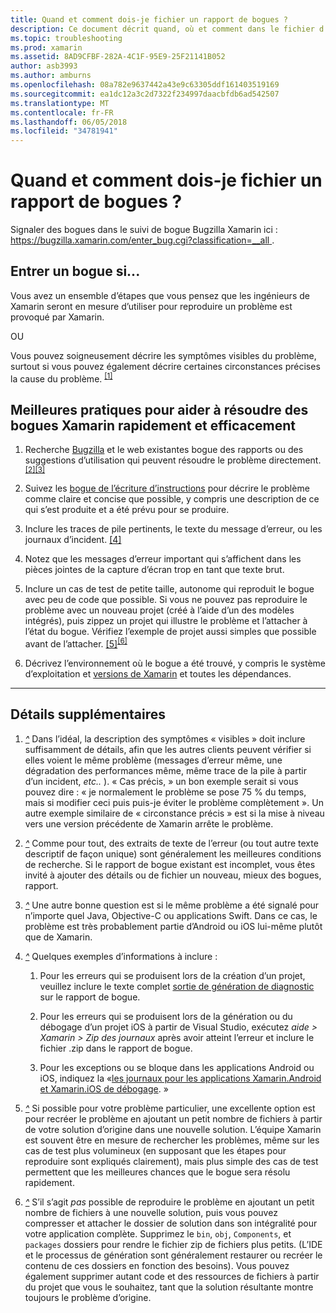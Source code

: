 ```yaml
---
title: Quand et comment dois-je fichier un rapport de bogues ?
description: Ce document décrit quand, où et comment dans le fichier d’un rapport de bogue. Il fournit également des recommandations qui permettent aux ingénieurs au mieux diagnostiquer le problème de rapport de bogue.
ms.topic: troubleshooting
ms.prod: xamarin
ms.assetid: 8AD9CFBF-282A-4C1F-95E9-25F21141B052
author: asb3993
ms.author: amburns
ms.openlocfilehash: 08a782e9637442a43e9c63305ddf161403519169
ms.sourcegitcommit: ea1dc12a3c2d7322f234997daacbfdb6ad542507
ms.translationtype: MT
ms.contentlocale: fr-FR
ms.lasthandoff: 06/05/2018
ms.locfileid: "34781941"
---
```

# <a name="when-and-how-should-i-file-a-bug-report"></a>Quand et comment dois-je fichier un rapport de bogues ?


Signaler des bogues dans le suivi de bogue Bugzilla Xamarin ici : [ https://bugzilla.xamarin.com/enter_bug.cgi?classification=__all ](https://bugzilla.xamarin.com/enter_bug.cgi?classification=__all).

## <a name="file-a-bug-if"></a>Entrer un bogue si...


Vous avez un ensemble d’étapes que vous pensez que les ingénieurs de Xamarin seront en mesure d’utiliser pour reproduire un problème est provoqué par Xamarin.

OU

Vous pouvez soigneusement décrire les symptômes visibles du problème, surtout si vous pouvez également décrire certaines circonstances précises la cause du problème. <sup> [[1]](#note-1)</sup>


## <a name="best-practices-to-help-xamarin-address-bugs-quickly-and-efficiently"></a>Meilleures pratiques pour aider à résoudre des bogues Xamarin rapidement et efficacement


1. <a name="ref-1" />Recherche [Bugzilla](https://bugzilla.xamarin.com/query.cgi?format=specific&amp;bug_status=__all__) et le web existantes bogue des rapports ou des suggestions d’utilisation qui peuvent résoudre le problème directement.<sup> [[2]](#note-2)</sup><sup>[[3]](#note-3)</sup>

1. <a name="ref-2" />Suivez les [bogue de l’écriture d’instructions](https://bugzilla.xamarin.com/page.cgi?id=bug-writing.html) pour décrire le problème comme claire et concise que possible, y compris une description de ce qui s’est produite et a été prévu pour se produire.

1. <a name="ref-3" />Inclure les traces de pile pertinents, le texte du message d’erreur, ou les journaux d’incident. <sup>[[4]](#note-4)</sup>

1. <a name="ref-4" />Notez que les messages d’erreur important qui s’affichent dans les pièces jointes de la capture d’écran trop en tant que texte brut.

1. <a name="ref-5" />Inclure un cas de test de petite taille, autonome qui reproduit le bogue avec peu de code que possible.  Si vous ne pouvez pas reproduire le problème avec un nouveau projet (créé à l’aide d’un des modèles intégrés), puis zippez un projet qui illustre le problème et l’attacher à l’état du bogue.  Vérifiez l’exemple de projet aussi simples que possible avant de l’attacher. <sup> [[5]](#note-5)</sup><sup>[[6]](#note-6)</sup>

1. <a name="ref-6" />Décrivez l’environnement où le bogue a été trouvé, y compris le système d’exploitation et [versions de Xamarin](~/cross-platform/troubleshooting/questions/version-logs.md) et toutes les dépendances.

---

## <a name="additional-details"></a>Détails supplémentaires

1. <a name="note-1" />[*^*](#ref-1) Dans l’idéal, la description des symptômes « visibles » doit inclure suffisamment de détails, afin que les autres clients peuvent vérifier si elles voient le même problème (messages d’erreur même, une dégradation des performances même, même trace de la pile à partir d’un incident, _etc.._ ). « Cas précis, » un bon exemple serait si vous pouvez dire : « je normalement le problème se pose 75 % du temps, mais si modifier ceci puis puis-je éviter le problème complètement ». Un autre exemple similaire de « circonstance précis » est si la mise à niveau vers une version précédente de Xamarin arrête le problème.

1. <a name="note-2" />[*^*](#ref-2) Comme pour tout, des extraits de texte de l’erreur (ou tout autre texte descriptif de façon unique) sont généralement les meilleures conditions de recherche. Si le rapport de bogue existant est incomplet, vous êtes invité à ajouter des détails ou de fichier un nouveau, mieux des bogues, rapport.

1. <a name="note-3" />[*^*](#ref-3) Une autre bonne question est si le même problème a été signalé pour n’importe quel Java, Objective-C ou applications Swift. Dans ce cas, le problème est très probablement partie d’Android ou iOS lui-même plutôt que de Xamarin.

1. <a name="note-4" />[*^*](#ref-4) Quelques exemples d’informations à inclure :

    1. Pour les erreurs qui se produisent lors de la création d’un projet, veuillez inclure le texte complet [sortie de génération de diagnostic](~/android/troubleshooting/troubleshooting.md#Diagnostic_MSBuild_Output) sur le rapport de bogue.
    
    1. Pour les erreurs qui se produisent lors de la génération ou du débogage d’un projet iOS à partir de Visual Studio, exécutez _aide > Xamarin > Zip des journaux_ après avoir atteint l’erreur et inclure le fichier .zip dans le rapport de bogue.
    
    1. Pour les exceptions ou se bloque dans les applications Android ou iOS, indiquez la «[les journaux pour les applications Xamarin.Android et Xamarin.iOS de débogage](~/cross-platform/troubleshooting/questions/version-logs.md#debug-logs-for-xamarin-apps). »

1. <a name="note-5" />[*^*](#ref-5) Si possible pour votre problème particulier, une excellente option est pour recréer le problème en ajoutant un petit nombre de fichiers à partir de votre solution d’origine dans une nouvelle solution. L’équipe Xamarin est souvent être en mesure de rechercher les problèmes, même sur les cas de test plus volumineux (en supposant que les étapes pour reproduire sont expliqués clairement), mais plus simple des cas de test permettent que les meilleures chances que le bogue sera résolu rapidement.


1. <a name="note-6" />[*^*](#ref-6) S’il s’agit _pas_ possible de reproduire le problème en ajoutant un petit nombre de fichiers à une nouvelle solution, puis vous pouvez compresser et attacher le dossier de solution dans son intégralité pour votre application complète. Supprimez le `bin`, `obj`, `Components`, et `packages` dossiers pour rendre le fichier zip de fichiers plus petits. (L’IDE et le processus de génération sont généralement restaurer ou recréer le contenu de ces dossiers en fonction des besoins). Vous pouvez également supprimer autant code et des ressources de fichiers à partir du projet que vous le souhaitez, tant que la solution résultante montre toujours le problème d’origine.

